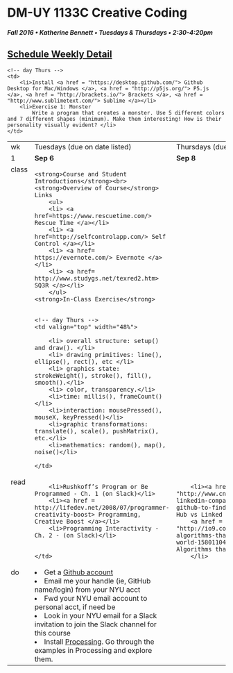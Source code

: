 # DM-UY 1133C Creative Coding
##### Fall 2016 • Katherine Bennett • Tuesdays & Thursdays • 2:30-4:20pm 

## [Schedule Weekly Detail](dm1133-C_Calendar.md) 

<table>
<tr>
<td>wk</td>
<td>Tuesdays (due on date listed)</td>
<td>Thursdays (due on date listed)</td>
</tr>

<!-- dates -->
<tr>
  <td valign="top">1</td>
  <td valign="top" width="48%"><strong>Sep 6</strong></td>
  <td valign="top" width="48%"><strong>Sep 8</strong></td>
</tr>

<!-- class -->
<tr>
	<td valign="top">class</td>
	<!-- day Tues -->
	<td valign="top" width="48%">
	
	<strong>Course and Student Introductions</strong><br>
	<strong>Overview of Course</strong>
	Links
		<ul> 
		<li> <a href=https://www.rescuetime.com/> Rescue Time </a></li>
		<li> <a href=http://selfcontrolapp.com/> Self Control </a></li>
		<li> <a href= https://evernote.com/> Evernote </a></li>
		<li> <a href= http://www.studygs.net/texred2.htm> SQ3R </a></li>
		</ul>
	<strong>In-Class Exercise</strong>
	

	<!-- day Thurs -->
	<td valign="top" width="48%">
	
		<li> overall structure: setup() and draw(). </li>
		<li> drawing primitives: line(), ellipse(), rect(), etc </li>
		<li> graphics state: strokeWeight(), stroke(), fill(), smooth().</li>
		<li> color, transparency.</li>
		<li>time: millis(), frameCount()</li>
		<li>interaction: mousePressed(), mouseX, keyPressed()</li>
		<li>graphic transformations: translate(), scale(), pushMatrix(), etc.</li>
		<li>mathematics: random(), map(), noise()</li>
		
	</td>

<!-- homework -->
<tr>
  <td valign="top">read</td>
  <!-- day Tues -->
  <td> 
		
		<li>Rushkoff’s Program or Be Programmed - Ch. 1 (on Slack)</li>
		<li><a href = http://lifedev.net/2008/07/programmer-creativity-boost> Programming, Creative Boost </a></li>
		<li>Programming Interactivity - Ch. 2 - (on Slack)</li>
			

	</td>
  <!-- day Thurs -->
  <td> 
  
		<li><a href= "http://www.cnet.com/news/forget-linkedin-companies-turn-to-github-to-find-tech-talent/">Git Hub vs Linked In </a> and
		<a href = "http://io9.com/the-10-algorithms-that-dominate-our-world-1580110464">The 10 Algorithms that Dominate </a>
		</li>
	
  </td>
 </tr>

 <!-- do -->
<tr>
<td valign="top">do</td>
	<!-- day Tues -->
 	<td valign="top"> 
 		<li>Get a <a href = https://github.com/>Github account</a></li>
		<li>Email me your handle (ie, GitHub name/login) from your NYU acct</li>
		<li>Fwd your NYU email account to personal acct, if need be</li>
		<li>Look in your NYU email for a Slack invitation to join the Slack channel for this course</li>
 		<li>Install <a href = https://processing.org/download/>Processing</a>. Go through the examples in Processing and explore them.</li>
 	</td>

  	<!-- day Thurs -->
  	<td>
		<li>Install <a href = "https://desktop.github.com/"> Github Desktop for Mac/Windows </a>, <a href = "http://p5js.org/"> P5.js </a>, <a href = "http://brackets.io/"> Brackets </a>, <a href = "http://www.sublimetext.com/"> Sublime </a></li>
		<li>Exercise 1: Monster
			Write a program that creates a monster. Use 5 different colors and 7 different shapes (minimum). Make them interesting! How is their personality visually evident? </li>
  	</td>
</tr>
</table>